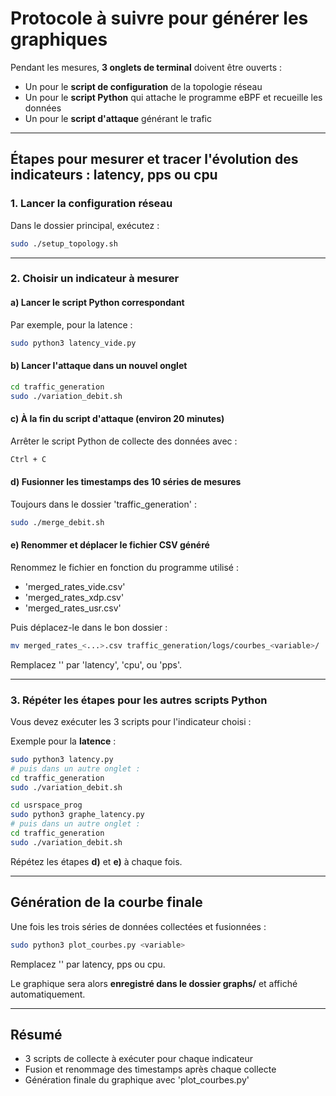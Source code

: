 # Protocole à suivre pour générer les graphiques


Pendant les mesures, **3 onglets de terminal** doivent être ouverts :
- Un pour le **script de configuration** de la topologie réseau
- Un pour le **script Python** qui attache le programme eBPF et recueille les données
- Un pour le **script d'attaque** générant le trafic

---

## Étapes pour mesurer et tracer l'évolution des indicateurs : latency, pps ou cpu

### 1. Lancer la configuration réseau

Dans le dossier principal, exécutez :

```bash
sudo ./setup_topology.sh
```

---

### 2. Choisir un indicateur à mesurer

#### a) Lancer le script Python correspondant

Par exemple, pour la latence :

```bash
sudo python3 latency_vide.py
```

#### b) Lancer l'attaque dans un nouvel onglet

```bash
cd traffic_generation
sudo ./variation_debit.sh
```

#### c) À la fin du script d'attaque (environ 20 minutes)

Arrêter le script Python de collecte des données avec :

```bash
Ctrl + C
```

#### d) Fusionner les timestamps des 10 séries de mesures

Toujours dans le dossier 'traffic_generation' :

```bash
sudo ./merge_debit.sh
```

#### e) Renommer et déplacer le fichier CSV généré

Renommez le fichier en fonction du programme utilisé :
- 'merged_rates_vide.csv'
- 'merged_rates_xdp.csv'
- 'merged_rates_usr.csv'

Puis déplacez-le dans le bon dossier :

```bash
mv merged_rates_<...>.csv traffic_generation/logs/courbes_<variable>/
```

Remplacez '<variable>' par 'latency', 'cpu', ou 'pps'.

---

### 3. Répéter les étapes pour les autres scripts Python

Vous devez exécuter les 3 scripts pour l'indicateur choisi :

Exemple pour la **latence** :

```bash
sudo python3 latency.py
# puis dans un autre onglet :
cd traffic_generation
sudo ./variation_debit.sh
```

```bash
cd usrspace_prog
sudo python3 graphe_latency.py
# puis dans un autre onglet :
cd traffic_generation
sudo ./variation_debit.sh
```

Répétez les étapes **d)** et **e)** à chaque fois.

---

## Génération de la courbe finale

Une fois les trois séries de données collectées et fusionnées :

```bash
sudo python3 plot_courbes.py <variable>
```

Remplacez '<variable>' par latency, pps ou cpu.

Le graphique sera alors **enregistré dans le dossier graphs/** et affiché automatiquement.

---

## Résumé

- 3 scripts de collecte à exécuter pour chaque indicateur
- Fusion et renommage des timestamps après chaque collecte
- Génération finale du graphique avec 'plot_courbes.py'